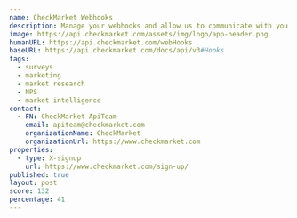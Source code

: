 ```yaml
---
name: CheckMarket Webhooks
description: Manage your webhooks and allow us to communicate with you.
image: https://api.checkmarket.com/assets/img/logo/app-header.png
humanURL: https://api.checkmarket.com/webHooks
baseURL: https://api.checkmarket.com/docs/api/v3#Hooks
tags:
  - surveys
  - marketing
  - market research
  - NPS
  - market intelligence
contact:
  - FN: CheckMarket ApiTeam
    email: apiteam@checkmarket.com
    organizationName: CheckMarket
    organizationUrl: https://www.checkmarket.com
properties:
  - type: X-signup
    url: https://www.checkmarket.com/sign-up/
published: true
layout: post
score: 132
percentage: 41
---
```

